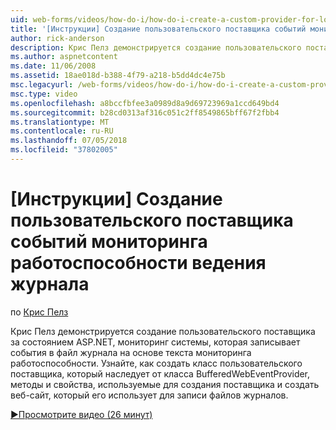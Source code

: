 ```yaml
---
uid: web-forms/videos/how-do-i/how-do-i-create-a-custom-provider-for-logging-health-monitoring-events
title: '[Инструкции] Создание пользовательского поставщика событий мониторинга работоспособности ведения журнала | Документация Майкрософт'
author: rick-anderson
description: Крис Пелз демонстрируется создание пользовательского поставщика за состоянием ASP.NET, мониторинг системы, которая записывает события в файл журнала на основе текста мониторинга работоспособности. LE...
ms.author: aspnetcontent
ms.date: 11/06/2008
ms.assetid: 18ae018d-b388-4f79-a218-b5dd4dc4e75b
msc.legacyurl: /web-forms/videos/how-do-i/how-do-i-create-a-custom-provider-for-logging-health-monitoring-events
msc.type: video
ms.openlocfilehash: a8bccfbfee3a0989d8a9d69723969a1ccd649bd4
ms.sourcegitcommit: b28cd0313af316c051c2ff8549865bff67f2fbb4
ms.translationtype: MT
ms.contentlocale: ru-RU
ms.lasthandoff: 07/05/2018
ms.locfileid: "37802005"
---
```

<a name="how-do-i-create-a-custom-provider-for-logging-health-monitoring-events"></a>[Инструкции] Создание пользовательского поставщика событий мониторинга работоспособности ведения журнала
====================
по [Крис Пелз](https://twitter.com/chrispels)

Крис Пелз демонстрируется создание пользовательского поставщика за состоянием ASP.NET, мониторинг системы, которая записывает события в файл журнала на основе текста мониторинга работоспособности. Узнайте, как создать класс пользовательского поставщика, который наследует от класса BufferedWebEventProvider, методы и свойства, используемые для создания поставщика и создать веб-сайт, который его использует для записи файлов журналов.

[&#9654;Просмотрите видео (26 минут)](https://channel9.msdn.com/Blogs/ASP-NET-Site-Videos/how-do-i-create-a-custom-provider-for-logging-health-monitoring-events)

